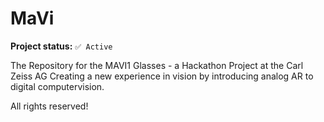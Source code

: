 # MaVi

**Project status:** ``✅ Active``


The Repository for the MAVI1 Glasses - a Hackathon Project at the Carl Zeiss AG
Creating a new experience in vision by introducing analog AR to digital computervision.

All rights reserved!
